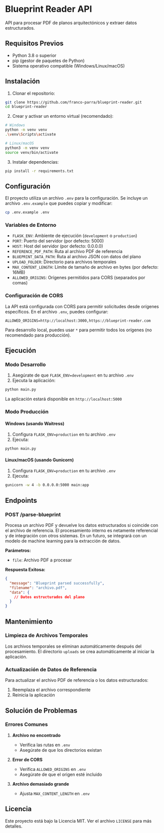 # Blueprint Reader API

API para procesar PDF de planos arquitectónicos y extraer datos estructurados.

## Requisitos Previos

- Python 3.8 o superior
- pip (gestor de paquetes de Python)
- Sistema operativo compatible (Windows/Linux/macOS)

## Instalación

1. Clonar el repositorio:

```bash
git clone https://github.com/franco-parra/blueprint-reader.git
cd blueprint-reader
```

2. Crear y activar un entorno virtual (recomendado):

```bash
# Windows
python -m venv venv
.\venv\Scripts\activate

# Linux/macOS
python3 -m venv venv
source venv/bin/activate
```

3. Instalar dependencias:

```bash
pip install -r requirements.txt
```

## Configuración

El proyecto utiliza un archivo `.env` para la configuración. Se incluye un archivo `.env.example` que puedes copiar y modificar:

```bash
cp .env.example .env
```

### Variables de Entorno

- `FLASK_ENV`: Ambiente de ejecución (`development` o `production`)
- `PORT`: Puerto del servidor (por defecto: 5000)
- `HOST`: Host del servidor (por defecto: 0.0.0.0)
- `REFERENCE_PDF_PATH`: Ruta al archivo PDF de referencia
- `BLUEPRINT_DATA_PATH`: Ruta al archivo JSON con datos del plano
- `UPLOAD_FOLDER`: Directorio para archivos temporales
- `MAX_CONTENT_LENGTH`: Límite de tamaño de archivo en bytes (por defecto: 16MB)
- `ALLOWED_ORIGINS`: Orígenes permitidos para CORS (separados por comas)

### Configuración de CORS

La API está configurada con CORS para permitir solicitudes desde orígenes específicos. En el archivo `.env`, puedes configurar:

```env
ALLOWED_ORIGINS=http://localhost:3000,https://blueprint-reader.com
```

Para desarrollo local, puedes usar `*` para permitir todos los orígenes (no recomendado para producción).

## Ejecución

### Modo Desarrollo

1. Asegúrate de que `FLASK_ENV=development` en tu archivo `.env`
2. Ejecuta la aplicación:

```bash
python main.py
```

La aplicación estará disponible en `http://localhost:5000`

### Modo Producción

#### Windows (usando Waitress)

1. Configura `FLASK_ENV=production` en tu archivo `.env`
2. Ejecuta:

```bash
python main.py
```

#### Linux/macOS (usando Gunicorn)

1. Configura `FLASK_ENV=production` en tu archivo `.env`
2. Ejecuta:

```bash
gunicorn -w 4 -b 0.0.0.0:5000 main:app
```

## Endpoints

### POST /parse-blueprint

Procesa un archivo PDF y devuelve los datos estructurados si coincide con el archivo de referencia. El procesamiento interno es netamente referencial y de integración con otros sistemas. En un futuro, se integrará con un modelo de machine learning para la extracción de datos.

**Parámetros:**

- `file`: Archivo PDF a procesar

**Respuesta Exitosa:**

```json
{
  "message": "Blueprint parsed successfully",
  "filename": "archivo.pdf",
  "data": {
    // Datos estructurados del plano
  }
}
```

## Mantenimiento

### Limpieza de Archivos Temporales

Los archivos temporales se eliminan automáticamente después del procesamiento. El directorio `uploads` se crea automáticamente al iniciar la aplicación.

### Actualización de Datos de Referencia

Para actualizar el archivo PDF de referencia o los datos estructurados:

1. Reemplaza el archivo correspondiente
2. Reinicia la aplicación

## Solución de Problemas

### Errores Comunes

1. **Archivo no encontrado**

   - Verifica las rutas en `.env`
   - Asegúrate de que los directorios existan

2. **Error de CORS**

   - Verifica `ALLOWED_ORIGINS` en `.env`
   - Asegúrate de que el origen esté incluido

3. **Archivo demasiado grande**
   - Ajusta `MAX_CONTENT_LENGTH` en `.env`

## Licencia

Este proyecto está bajo la Licencia MIT. Ver el archivo `LICENSE` para más detalles.
